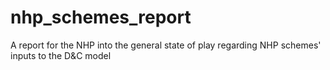 # nhp_schemes_report
A report for the NHP into the general state of play regarding NHP schemes' inputs to the D&amp;C model
